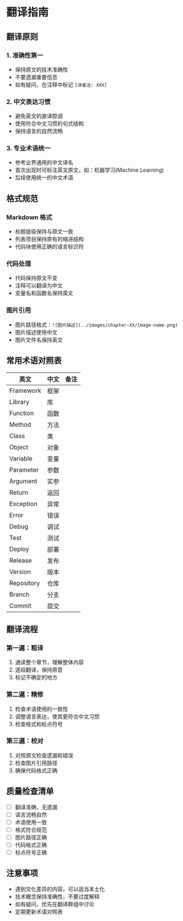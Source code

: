 # 翻译指南

## 翻译原则

### 1. 准确性第一
- 保持原文的技术准确性
- 不要遗漏重要信息
- 如有疑问，在注释中标记 `[译者注: XXX]`

### 2. 中文表达习惯
- 避免英文的直译腔调
- 使用符合中文习惯的句式结构
- 保持语言的自然流畅

### 3. 专业术语统一
- 参考业界通用的中文译名
- 首次出现时可标注英文原文，如：机器学习(Machine Learning)
- 后续使用统一的中文术语

## 格式规范

### Markdown 格式
- 标题层级保持与原文一致
- 列表项目保持原有的缩进结构
- 代码块使用正确的语言标识符

### 代码处理
- 代码保持原文不变
- 注释可以翻译为中文
- 变量名和函数名保持英文

### 图片引用
- 图片路径格式：`![图片描述](../images/chapter-XX/image-name.png)`
- 图片描述使用中文
- 图片文件名保持英文

## 常用术语对照表

| 英文 | 中文 | 备注 |
|------|------|------|
| Framework | 框架 | |
| Library | 库 | |
| Function | 函数 | |
| Method | 方法 | |
| Class | 类 | |
| Object | 对象 | |
| Variable | 变量 | |
| Parameter | 参数 | |
| Argument | 实参 | |
| Return | 返回 | |
| Exception | 异常 | |
| Error | 错误 | |
| Debug | 调试 | |
| Test | 测试 | |
| Deploy | 部署 | |
| Release | 发布 | |
| Version | 版本 | |
| Repository | 仓库 | |
| Branch | 分支 | |
| Commit | 提交 | |

## 翻译流程

### 第一遍：粗译
1. 通读整个章节，理解整体内容
2. 逐段翻译，保持原意
3. 标记不确定的地方

### 第二遍：精修
1. 检查术语使用的一致性
2. 调整语言表达，使其更符合中文习惯
3. 检查格式和标点符号

### 第三遍：校对
1. 对照原文检查遗漏和错误
2. 检查图片引用路径
3. 确保代码格式正确

## 质量检查清单

- [ ] 翻译准确，无遗漏
- [ ] 语言流畅自然
- [ ] 术语使用一致
- [ ] 格式符合规范
- [ ] 图片路径正确
- [ ] 代码格式正确
- [ ] 标点符号正确

## 注意事项

- 遇到文化差异的内容，可以适当本土化
- 技术概念保持准确性，不要过度解释
- 如有疑问，优先在翻译群组中讨论
- 定期更新术语对照表